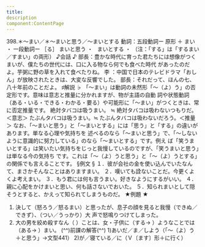 ```yaml
---
title:
description
component:ContentPage
---
```



398.＊～まい／＊～まいと思う／～まいとする
動詞：五段動詞ー 原形 ＋ まい ・
一段動詞ー ［る］ まいと思う ・
  まいとする ・
（注：「する」は「するまい／すまい」の両形）
♪会話 ♪
部長：豊かな時代に育った君たちには想像がつくまいが、僕たちの世代には、口に入る物なら何でも食べた時代 があったのだよ。芋粥に野の草を入れて食べたりね。
李 ：中国で日本のテレビドラマ「おしん」が放映されたときは、大変な反響でした。 部長：それだって、ほんの七、八十年前のことだよ。
♯解説 ♭
「～まい」は動詞の未然形「～（よ）う」の否定形です。意味は意志と推量に分かれますが、物が主語の自動 詞や状態動詞（ある・いる・できる・わかる・要る）や可能形に「～まい」がつくときは、常に否定推量です。
絶対タバコは吸うまい。 ≒ 絶対タバコは吸わないつもりだ。＜意志＞ たぶんタバコは吸うまい。≒ たぶんタバコは吸わないだろう。＜推量＞
なお、「～まいと思う」と「～まいとする」には「思う」と「する」の違いがあります。単なる心理や気持ちを 述べるのなら「～まいと思う」で、「～しないように意識的に努力している」のなら「～まいとする」です。例え ば「笑うまいとする」は笑いたい気持ちをじっと我慢しているのですが、「笑うまいと思う」は単なる今の気持ち です。これは「～（よ）うと思う」と「～（よ）うとする」の関係でも言えることです。
§例文 §
１．彼が会社の金を使い込んでいたなんて、まさかそんなことはありますまい。
２．嘆いても詮ないことだ。今更くよくよ考えまい。
３．もう君には何も言うまい。好きなようにするがいい。
４．親に心配をかけまいと思い、何も話さないでおいた。
５．知られまいとして隠そうとすると、かえって知られてしまうものだ。
★例題 ★
1) 決して（怒ろう／怒るまい）と思ったが、息子の顔を見ると我慢（できぬ／できず）、（つい／うっかり）大
声で怒鳴りつけてしまった。      
2) 大の男を絞め殺すなん（ ）ことは、女・子供に（する→ ）ようなことでは（ある→ ）まい。
(^^)前課の解答(^^)
1)あいだ／ま／しよう（「～（よ）う＋と思う」→文型441）
2)が／寝ている／に（Ｖ〔ます〕形＋に行く）
